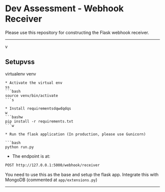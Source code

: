 # Dev Assessment - Webhook Receiver

Please use this repository for constructing the Flask webhook receiver.

*******************
v
## Setupvss
virtualenv venv
```sss
* Activate the virtual env
ss
```bash
source venv/bin/activate
```s

* Install requirementsdqwdqdqs
w
```bashw
pip install -r requirements.txt
```w

* Run the flask application (In production, please use Gunicorn)

```bash
python run.py
```

* The endpoint is at:

```bash
POST http://127.0.0.1:5000/webhook/receiver
```

You need to use this as the base and setup the flask app. Integrate this with MongoDB (commented at `app/extensions.py`)

*******************
